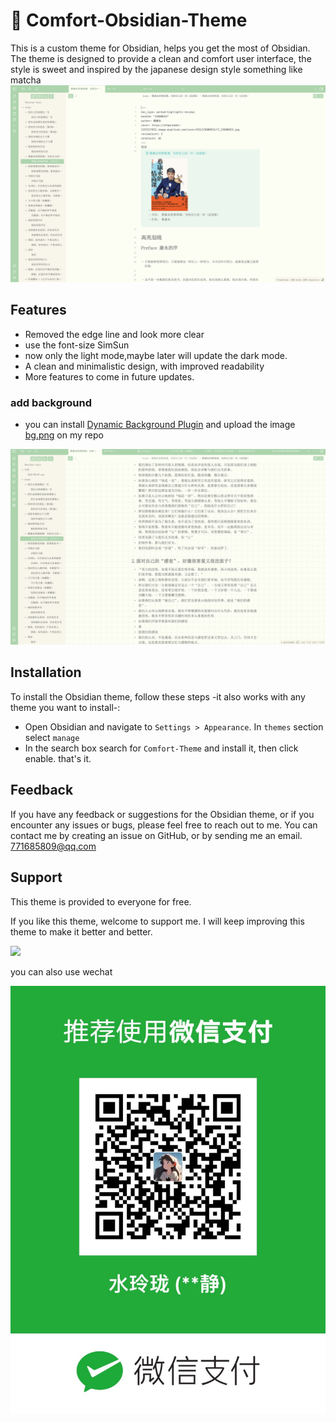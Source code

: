 # 🍵 Comfort-Obsidian-Theme

This is a custom theme for Obsidian, helps you get the most of Obsidian. The theme is designed to provide a clean and comfort user interface, the style is sweet and  inspired by the japanese design style something like matcha
![Alt text](screenshot-big.png)



## Features

- Removed the edge line and look more clear
- use the font-size SimSun
- now only the light mode,maybe later will update the dark mode.
- A clean and minimalistic design, with improved readability
- More features to come in future updates.

### add background
 - you can install [Dynamic Background Plugin](https://github.com/samuelsong70/obsidian-dynamic-background/) and upload the image [bg.png](./bg.png) on my repo

![Alt text](screenshot-big-bg.png)


## Installation

To install the Obsidian theme, follow these steps -it also works with any theme you want to install-:

- Open Obsidian and navigate to `Settings > Appearance`. In `themes` section select `manage`
- In the search box search for `Comfort-Theme` and install it, then click enable. that's it.

## Feedback 

If you have any feedback or suggestions for the Obsidian theme, or if you encounter any issues or bugs, please feel free to reach out to me. You can contact me by creating an issue on GitHub, or by sending me an email. 771685809@qq.com

## Support

This theme is provided to everyone for free. 

If you like this theme, welcome to support me. I will keep improving this theme to make it better and better.

<a href="https://www.buymeacoffee.com/pangyajingD"><img src="https://img.buymeacoffee.com/button-api/?text=Buy me a coffee&emoji=☕&slug=codetab&button_colour=e3e7ef&font_colour=262626&font_family=Inter&outline_colour=262626&coffee_colour=ff0000"></a>

you can also use wechat 

![Alt text](wechat.jpg)